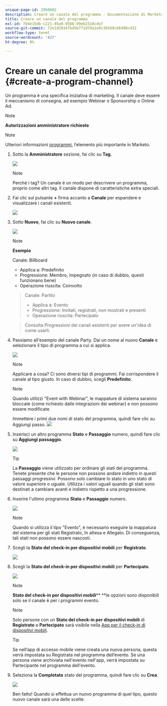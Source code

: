 ```yaml
---
unique-page-id: 2950682
description: Creare un canale del programma - Documentazione di Marketo - Documentazione del prodotto
title: Creare un canale del programma
exl-id: 7b4e15db-c221-45a9-9588-99eb2510cde7
source-git-commit: 72e1d29347bd5b77107da1e9c30169cb6490c432
workflow-type: tm+mt
source-wordcount: '427'
ht-degree: 0%

---
```


# Creare un canale del programma {#create-a-program-channel}

Un programma è una specifica iniziativa di marketing. Il canale deve essere il meccanismo di consegna, ad esempio Webinar o Sponsorship o Online Ad.

>[!NOTE]
>
>**Autorizzazioni amministratore richieste**

>[!NOTE]
>
>Ulteriori informazioni [programmi](/help/marketo/product-docs/core-marketo-concepts/programs/creating-programs/understanding-programs.md), l’elemento più importante in Marketo.

1. Sotto la **Amministratore** sezione, fai clic su **Tag**.

   ![](assets/image2014-9-24-12-3a57-3a27.png)

   >[!NOTE]
   >
   >Perché i tag? Un canale è un modo per descrivere un programma, proprio come altri tag. Il canale dispone di caratteristiche extra speciali.

1. Fai clic sul pulsante **+** firma accanto a **Canale** per espandere e visualizzare i canali esistenti.

   ![](assets/image2014-9-24-12-3a58-3a33.png)

1. Sotto **Nuovo**, fai clic su **Nuovo canale**.

   ![](assets/image2014-9-24-12-3a58-3a53.png)

   >[!NOTE]
   >
   >**Esempio**
   >
   >Canale: Billboard
   >
   >* Applica a: Predefinito
   >* Progressione: Membro, impegnato (in caso di dubbio, questi funzionano bene)
   >* Operazione riuscita: Coinvolto

   >
   >Canale: Partito
   >
   >* Applica a: Evento
   >* Progressione: Invitati, registrati, non mostrati e presenti
   >* Operazione riuscita: Partecipato

   >
   >Consulta Progressioni dei canali esistenti per avere un&#39;idea di come usarli.

1. Passiamo all&#39;esempio del canale Party. Dai un nome al nuovo **Canale** e selezionare il tipo di programma a cui si applica.

   ![](assets/image2014-9-24-13-3a0-3a17.png)

   >[!NOTE]
   >
   >Applicare a cosa? Ci sono diversi tipi di programmi. Fai corrispondere il canale al tipo giusto. In caso di dubbio, scegli **Predefinito**.

   >[!NOTE]
   >
   >Quando utilizzi &quot;Event with Webinar&quot;, le mappature di sistema saranno bloccate (come richiesto dalle integrazioni dei webinar) e non possono essere modificate.

   Immettere i primi due nomi di stato del programma, quindi fare clic su Aggiungi passo.
   ![](assets/image2014-9-24-15-3a37-3a0.png)

1. Inserisci un altro programma **Stato** e **Passaggio** numero, quindi fare clic su **Aggiungi passaggio**.

   ![](assets/image2014-9-24-15-3a37-3a30.png)

   >[!TIP]
   >
   >La **Passaggio** viene utilizzato per ordinare gli stati del programma. Tenete presente che le persone non possono andare indietro in questi passaggi progressivi. Possono solo cambiare lo stato in uno stato di valore superiore o uguale. Utilizza i valori uguali quando gli stati sono destinati a cambiare avanti e indietro rispetto a una progressione.

1. Inserire l&#39;ultimo programma **Stato** e **Passaggio** numero.

   ![](assets/image2014-9-24-15-3a39-3a15.png)

   >[!NOTE]
   >
   >Quando si utilizza il tipo &quot;Evento&quot;, è necessario eseguire la mappatura del sistema per gli stati Registrato, In attesa e Allegato. Di conseguenza, tali stati non possono essere nascosti.

1. Scegli la **Stato del check-in per dispositivi mobili** per **Registrato**.

   ![](assets/image2014-9-24-15-3a39-3a43.png)

1. Scegli la **Stato del check-in per dispositivi mobili** per **Partecipato**.

   ![](assets/image2014-9-24-15-3a40-3a21.png)

   >[!NOTE]
   >
   >**Stato del check-in per dispositivi mobili**** **le opzioni sono disponibili solo se il canale è per i programmi evento.

   >[!NOTE]
   >
   >Solo persone con un **Stato del check-in per dispositivi mobili** di **Registrato** e **Partecipato** sarà visibile nella [App per il check-in di dispositivi mobili](/help/marketo/product-docs/core-marketo-concepts/mobile-apps/event-check-in/event-check-in-overview.md).

   >[!TIP]
   >
   >Se nell’app di accesso mobile viene creata una nuova persona, questa verrà impostata su Registrata nel programma dell’evento. Se una persona viene archiviata nell&#39;evento nell&#39;app, verrà impostata su Partecipante nel programma dell&#39;evento.

1. Seleziona la **Completato** stato del programma, quindi fare clic su **Crea**.

   ![](assets/image2014-9-24-15-3a42-3a54.png)

   Ben fatto! Quando si effettua un nuovo programma di quel tipo, questo nuovo canale sarà una delle scelte.
